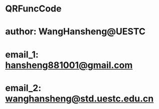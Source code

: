 # QRFuncCode
# author: WangHansheng@UESTC
# email_1: hansheng881001@gmail.com
# email_2: wanghansheng@std.uestc.edu.cn
